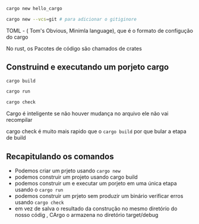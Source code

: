 
``` bash 
cargo new hello_cargo 

cargo new --vcs=git # para adicionar o gitiginore
``` 

TOML - ( Tom's Obvious, Minimla language), que é o formato de configução do cargo


No rust, os Pacotes de código são chamados de crates

## Construind e executando um porjeto cargo

``` bash
cargo build

cargo run

cargo check

```

Cargo é inteligente se não houver mudança no arquivo ele não vai recompilar


cargo check é muito mais rapido que o `cargo build` por que bular a etapa de build

## Recapitulando os comandos

- Podemos criar um prjeto usando `cargo new`
- podemos construir um projeto usando cargo build
- podemos construir um e executar um porjeto em uma única etapa usando o ` cargo run `
- podemos construir um prjeto sem produzir um binário verificar erros usando  `cargo check`
- em vez de salva o resultado da construção no mesmo diretório do nosso códig , CArgo o armazena no diretório target/debug

## 